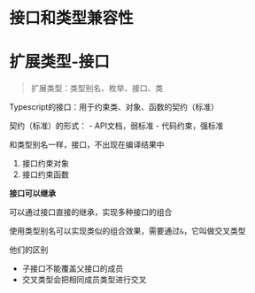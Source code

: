 # 接口和类型兼容性

# 扩展类型-接口

> 扩展类型：类型别名、枚举、接口、类

Typescript的接口：用于约束类、对象、函数的契约（标准）

契约（标准）的形式：
    - API文档，弱标准
    - 代码约束，强标准

和类型别名一样，接口，不出现在编译结果中

1. 接口约束对象
2. 接口约束函数

**接口可以继承**

可以通过接口直接的继承，实现多种接口的组合

使用类型别名可以实现类似的组合效果，需要通过```&```，它叫做交叉类型

他们的区别
- 子接口不能覆盖父接口的成员
- 交叉类型会把相同成员类型进行交叉